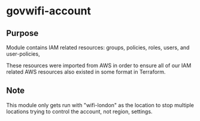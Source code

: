 # govwifi-account

## Purpose

Module contains IAM related resources: groups, policies, roles, users, and user-policies,

These resources were imported from AWS in order to ensure all of our IAM related AWS resources also existed in some format in Terraform.

## Note

This module only gets run with "wifi-london" as the location to stop multiple locations trying to control the account, not region, settings.
